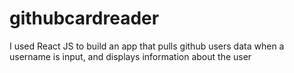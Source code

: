 # githubcardreader
I used React JS to build an app that pulls github users data when a username is input, and displays information about the user 
